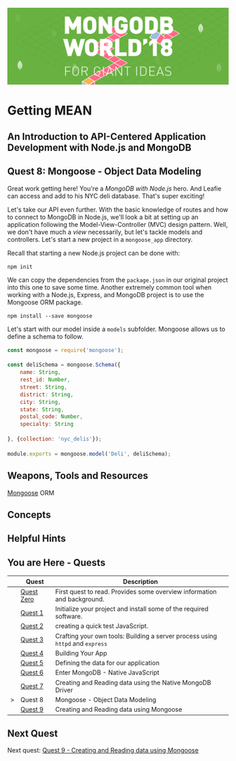 ![MongoDB](../images/header.png "MongoDB")
# Getting MEAN
## An Introduction to API-Centered Application Development with Node.js and MongoDB
## Quest 8: Mongoose - Object Data Modeling

Great work getting here! You're a *MongoDB with Node.js* hero. And Leafie can access and add to his NYC deli database.
That's super exciting!

Let's take our API even further. With the basic knowledge of routes and how to connect to MongoDB in Node.js, we'll look 
a bit at setting up an application following the Model-View-Controller (MVC) design pattern. Well, we don't have much a 
*view* necessarily, but let's tackle models and controllers. Let's start a new project in a `mongoose_app` directory.

Recall that starting a new Node.js project can be done with:

```
npm init
```
We can copy the dependencies from the `package.json` in our original project into this one to save some time.
Another extremely common tool when working with a Node.js, Express, and MongoDB project is to use
the Mongoose ORM package.

```
npm install --save mongoose
```

Let's start with our model inside a `models` subfolder. Mongoose allows us to define a schema to follow.

```javascript {.line-numbers}
const mongoose = require('mongoose');

const deliSchema = mongoose.Schema({
    name: String,
    rest_id: Number,
    street: String,
    district: String,
    city: String,
    state: String,
    postal_code: Number,
    specialty: String

}, {collection: 'nyc_delis'});

module.exports = mongoose.model('Deli', deliSchema);
```



## Weapons, Tools and Resources

[Mongoose](http://mongoosejs.com/) ORM 

## Concepts

## Helpful Hints

## You are Here - Quests
|  | Quest | Description |
|--|-------|-------------|
|  |[Quest Zero](./quest0.md) | First quest to read.  Provides some overview information and background. |
|  |[Quest 1](./quest1.md) | Initialize your project and install some of the required software. |
|  |[Quest 2 ](./quest2.md) | creating a quick test JavaScript. |
|  |[Quest 3 ](./quest3.md) | Crafting your own tools: Building a server process using `httpd` and `express` |
|  |[Quest 4 ](./quest4.md) | Building Your App |
|  |[Quest 5](./quest5.md) | Defining the data for our application |
|  |[Quest 6](./quest6.md) | Enter MongoDB - Native JavaScript  |
|  |[Quest 7](./quest7.md) | Creating and Reading data using the Native MongoDB Driver |
| > | Quest 8 | Mongoose - Object Data Modeling |
| | [Quest 9](./quest9.md) | Creating and Reading data using Mongoose  |

## Next Quest

Next quest: [Quest 9 - Creating and Reading data using Mongoose](./quest9.md) 

